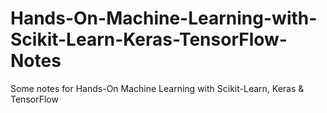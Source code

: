 # Hands-On-Machine-Learning-with-Scikit-Learn-Keras-TensorFlow-Notes
Some notes for Hands-On Machine Learning with Scikit-Learn, Keras &amp; TensorFlow
